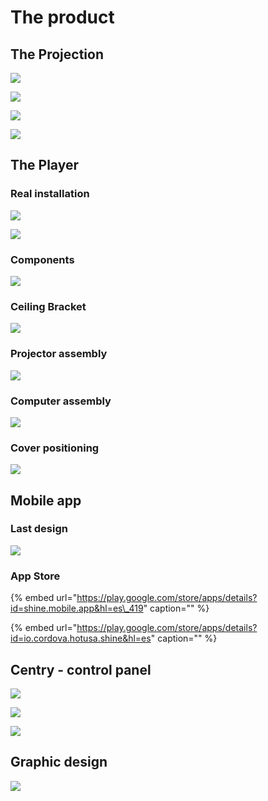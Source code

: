 # The product

## The Projection

![](../../.gitbook/assets/shine-com-the-projection-1-.jpg)

![](../../.gitbook/assets/shine-com-the-projection-2-.jpg)

![](../../.gitbook/assets/shine-com-the-projection-3-.jpg)

![](../../.gitbook/assets/shine-com-the-projection-4-.jpg)

## The Player

### Real installation

![](../../.gitbook/assets/shine-product-the-player-1-.jpg)

![](../../.gitbook/assets/shine-product-the-player-compound-2-.jpg)

### Components

![](../../.gitbook/assets/shine-product-the-player-compound-3-.jpg)

### Ceiling Bracket

![](../../.gitbook/assets/shine-product-the-player-compound-4-.jpg)

### Projector assembly

![](../../.gitbook/assets/shine-product-the-player-compound-5-.jpg)

### Computer assembly

![](../../.gitbook/assets/shine-product-the-player-compound-6-.jpg)

### Cover positioning

![](../../.gitbook/assets/shine-product-the-player-compound-1-.jpg)

## Mobile app

### Last design

![](../../.gitbook/assets/shine-product-mobile-app.jpg)

### App Store

{% embed url="https://play.google.com/store/apps/details?id=shine.mobile.app&hl=es\_419" caption="" %}

{% embed url="https://play.google.com/store/apps/details?id=io.cordova.hotusa.shine&hl=es" caption="" %}

## Centry - control panel

![](../../.gitbook/assets/shine-product-centry-compound-1-.jpg)

![](../../.gitbook/assets/shine-product-centry-compound-2-.jpg)

![](../../.gitbook/assets/shine-product-centry-compound-3-.jpg)

## Graphic design

![](../../.gitbook/assets/shine-product-gfx-design.jpg)

